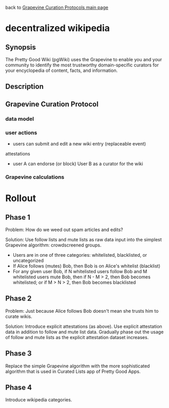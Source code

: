back to [Grapevine Curation Protocols main page](https://github.com/wds4/DCoSL/tree/main/grapevineCurationProtocols)

decentralized wikipedia
=====

## Synopsis

The Pretty Good Wiki (pgWiki) uses the Grapevine to enable you and your community to identify the most trustworthy domain-specific curators for your encyclopedia of content, facts, and information.

## Description

## Grapevine Curation Protocol

### data model

### user actions
- users can submit and edit a new wiki entry (replaceable event)

attestations
- user A can endorse (or block) User B as a curator for the wiki

### Grapevine calculations

# Rollout

## Phase 1

Problem: How do we weed out spam articles and edits?

Solution: Use follow lists and mute lists as raw data input into the simplest Grapevine algorithm: crowdscreened groups.
- Users are in one of three categories: whitelisted, blacklisted, or uncategorized
- If Alice follows (mutes) Bob, then Bob is on Alice's whitelist (blacklist)
- For any given user Bob, if N whitelisted users follow Bob and M whitelisted users mute Bob, then if N - M > 2, then Bob becomes whitelisted; or if M > N > 2, then Bob becomes blacklisted

## Phase 2

Problem: Just because Alice follows Bob doesn't mean she trusts him to curate wikis.

Solution: Introduce explicit attestations (as above). Use explicit attestation data in addition to follow and mute list data. Gradually phase out the usage of follow and mute lists as the explicit attestation dataset increases.

## Phase 3

Replace the simple Grapevine algorithm with the more sophisticated algorithm that is used in Curated Lists app of Pretty Good Apps.

## Phase 4

Introduce wikipedia categories.
